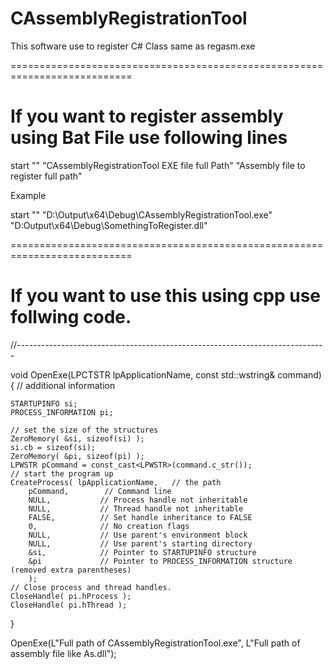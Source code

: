 # CAssemblyRegistrationTool
This software use to register C# Class same as regasm.exe

===========================================================================

# If you want to register assembly using Bat File use following lines
start "" "CAssemblyRegistrationTool EXE file full Path" "Assembly file to register full path"

Example

start "" "D:\Output\x64\Debug\CAssemblyRegistrationTool.exe" "D:Output\x64\Debug\SomethingToRegister.dll"

===========================================================================

# If you want to use this using cpp use follwing code.

//-----------------------------------------------------------------------------

void OpenExe(LPCTSTR lpApplicationName, const std::wstring& command)
{
    // additional information
    
    STARTUPINFO si;     
    PROCESS_INFORMATION pi;

    // set the size of the structures
    ZeroMemory( &si, sizeof(si) );
    si.cb = sizeof(si);
    ZeroMemory( &pi, sizeof(pi) );
    LPWSTR pCommand = const_cast<LPWSTR>(command.c_str());
    // start the program up
    CreateProcess( lpApplicationName,   // the path
        pCommand,        // Command line
        NULL,           // Process handle not inheritable
        NULL,           // Thread handle not inheritable
        FALSE,          // Set handle inheritance to FALSE
        0,              // No creation flags
        NULL,           // Use parent's environment block
        NULL,           // Use parent's starting directory 
        &si,            // Pointer to STARTUPINFO structure
        &pi             // Pointer to PROCESS_INFORMATION structure (removed extra parentheses)
        );
    // Close process and thread handles. 
    CloseHandle( pi.hProcess );
    CloseHandle( pi.hThread );
}

OpenExe(L"Full path of CAssemblyRegistrationTool.exe", L"Full path of assembly file like As.dll");
